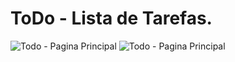 # ToDo - Lista de Tarefas.
![Todo - Pagina Principal](.src/img/6ae201ce-afaa-412e-a17b-a0d384a40bf4.jpg)
![Todo - Pagina Principal](.src/img/9d51d484-f7d8-4376-904f-8d178effca16.jpg)
